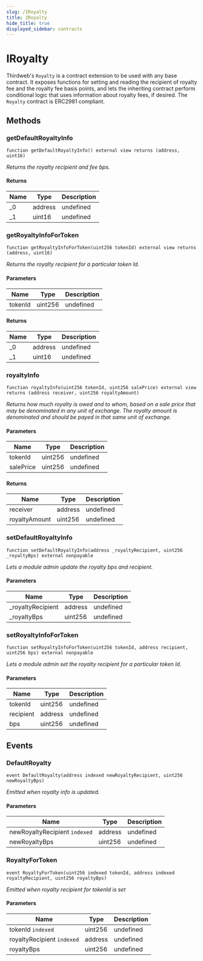 ```yaml
---
slug: /IRoyalty
title: IRoyalty
hide_title: true
displayed_sidebar: contracts
---
```


# IRoyalty

Thirdweb&#39;s `Royalty` is a contract extension to be used with any base contract. It exposes functions for setting and reading the recipient of royalty fee and the royalty fee basis points, and lets the inheriting contract perform conditional logic that uses information about royalty fees, if desired. The `Royalty` contract is ERC2981 compliant.

## Methods

### getDefaultRoyaltyInfo

```solidity
function getDefaultRoyaltyInfo() external view returns (address, uint16)
```

_Returns the royalty recipient and fee bps._

#### Returns

| Name | Type    | Description |
| ---- | ------- | ----------- |
| \_0  | address | undefined   |
| \_1  | uint16  | undefined   |

### getRoyaltyInfoForToken

```solidity
function getRoyaltyInfoForToken(uint256 tokenId) external view returns (address, uint16)
```

_Returns the royalty recipient for a particular token Id._

#### Parameters

| Name    | Type    | Description |
| ------- | ------- | ----------- |
| tokenId | uint256 | undefined   |

#### Returns

| Name | Type    | Description |
| ---- | ------- | ----------- |
| \_0  | address | undefined   |
| \_1  | uint16  | undefined   |

### royaltyInfo

```solidity
function royaltyInfo(uint256 tokenId, uint256 salePrice) external view returns (address receiver, uint256 royaltyAmount)
```

_Returns how much royalty is owed and to whom, based on a sale price that may be denominated in any unit of exchange. The royalty amount is denominated and should be payed in that same unit of exchange._

#### Parameters

| Name      | Type    | Description |
| --------- | ------- | ----------- |
| tokenId   | uint256 | undefined   |
| salePrice | uint256 | undefined   |

#### Returns

| Name          | Type    | Description |
| ------------- | ------- | ----------- |
| receiver      | address | undefined   |
| royaltyAmount | uint256 | undefined   |

### setDefaultRoyaltyInfo

```solidity
function setDefaultRoyaltyInfo(address _royaltyRecipient, uint256 _royaltyBps) external nonpayable
```

_Lets a module admin update the royalty bps and recipient._

#### Parameters

| Name               | Type    | Description |
| ------------------ | ------- | ----------- |
| \_royaltyRecipient | address | undefined   |
| \_royaltyBps       | uint256 | undefined   |

### setRoyaltyInfoForToken

```solidity
function setRoyaltyInfoForToken(uint256 tokenId, address recipient, uint256 bps) external nonpayable
```

_Lets a module admin set the royalty recipient for a particular token Id._

#### Parameters

| Name      | Type    | Description |
| --------- | ------- | ----------- |
| tokenId   | uint256 | undefined   |
| recipient | address | undefined   |
| bps       | uint256 | undefined   |

## Events

### DefaultRoyalty

```solidity
event DefaultRoyalty(address indexed newRoyaltyRecipient, uint256 newRoyaltyBps)
```

_Emitted when royalty info is updated._

#### Parameters

| Name                          | Type    | Description |
| ----------------------------- | ------- | ----------- |
| newRoyaltyRecipient `indexed` | address | undefined   |
| newRoyaltyBps                 | uint256 | undefined   |

### RoyaltyForToken

```solidity
event RoyaltyForToken(uint256 indexed tokenId, address indexed royaltyRecipient, uint256 royaltyBps)
```

_Emitted when royalty recipient for tokenId is set_

#### Parameters

| Name                       | Type    | Description |
| -------------------------- | ------- | ----------- |
| tokenId `indexed`          | uint256 | undefined   |
| royaltyRecipient `indexed` | address | undefined   |
| royaltyBps                 | uint256 | undefined   |
